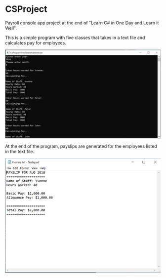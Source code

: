 # CSProject
Payroll console app project at the end of "Learn C# in One Day and Learn it Well".

This is a simple program with five classes that takes in a text file and calculates pay for employees.

![Console Screenshot](screenshots/Console.PNG)

At the end of the program, payslips are generated for the employees listed in the text file.

![Payslip Screenshot](screenshots/Payslip.PNG)

